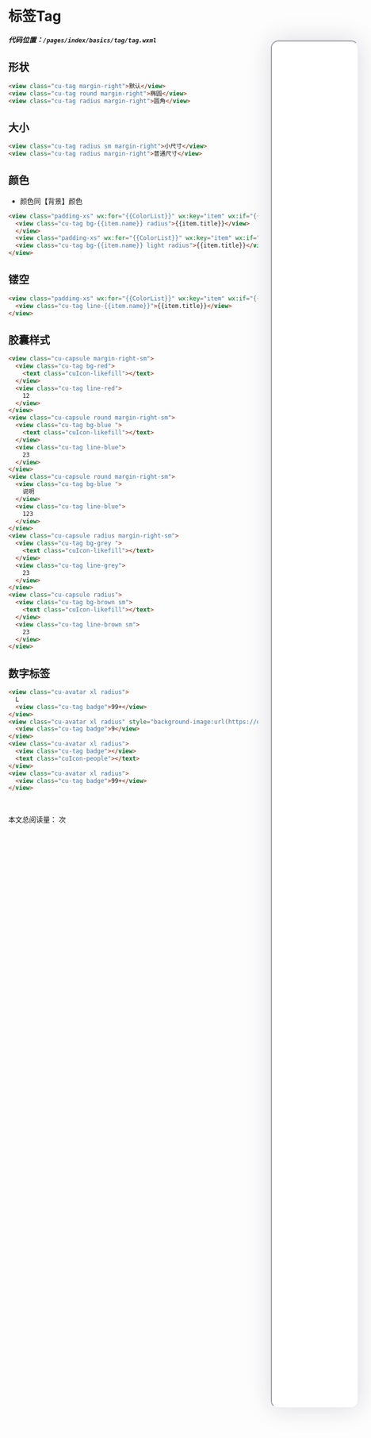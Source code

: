 <!--
 * @Descripttion: 
 * @version: V1.0
 * @Author: Xiaokang Lei
 * @email: lxk201808@163.com
 * @Date: 2022-12-02 16:46:17
 * @LastEditors: Xiaokang Lei
 * @LastEditTime: 2022-12-09 17:04:19
-->

<div class="minipre" style="width:18%; height:86%; float:right; position:fixed; right:3%;top: 4%;z-index: 99;">
    <iframe src="./h5/index.html#/pages/index/basics/tag/tag" width="100%" height="80%" style="border-radius:15px; box-shadow:0 0 50px 0px rgb(30 0 60 / 15%);"></iframe>
</div>

# 标签Tag

***代码位置：`/pages/index/basics/tag/tag.wxml`***

## 形状

```html
<view class="cu-tag margin-right">默认</view>
<view class="cu-tag round margin-right">椭圆</view>
<view class="cu-tag radius margin-right">圆角</view>
```

## 大小

```html
<view class="cu-tag radius sm margin-right">小尺寸</view>
<view class="cu-tag radius margin-right">普通尺寸</view>
```

## 颜色

- 颜色同【背景】颜色

```html
<view class="padding-xs" wx:for="{{ColorList}}" wx:key="item" wx:if="{{item.name!='gray'}}">
  <view class="cu-tag bg-{{item.name}} radius">{{item.title}}</view>
  </view>
  <view class="padding-xs" wx:for="{{ColorList}}" wx:key="item" wx:if="{{item.name!='gray' && item.name!='black' && item.name!='white'}}">
  <view class="cu-tag bg-{{item.name}} light radius">{{item.title}}</view>
</view>
```

## 镂空

```html
<view class="padding-xs" wx:for="{{ColorList}}" wx:key="item" wx:if="{{item.name!='white'}}">
  <view class="cu-tag line-{{item.name}}">{{item.title}}</view>
</view>
```

## 胶囊样式

```html
<view class="cu-capsule margin-right-sm">
  <view class="cu-tag bg-red">
    <text class="cuIcon-likefill"></text>
  </view>
  <view class="cu-tag line-red">
    12
  </view>
</view>
<view class="cu-capsule round margin-right-sm">
  <view class="cu-tag bg-blue ">
    <text class="cuIcon-likefill"></text>
  </view>
  <view class="cu-tag line-blue">
    23
  </view>
</view>
<view class="cu-capsule round margin-right-sm">
  <view class="cu-tag bg-blue ">
    说明
  </view>
  <view class="cu-tag line-blue">
    123
  </view>
</view>
<view class="cu-capsule radius margin-right-sm">
  <view class="cu-tag bg-grey ">
    <text class="cuIcon-likefill"></text>
  </view>
  <view class="cu-tag line-grey">
    23
  </view>
</view>
<view class="cu-capsule radius">
  <view class="cu-tag bg-brown sm">
    <text class="cuIcon-likefill"></text>
  </view>
  <view class="cu-tag line-brown sm">
    23
  </view>
</view>
```

## 数字标签

```html
<view class="cu-avatar xl radius">
  L
  <view class="cu-tag badge">99+</view>
</view>
<view class="cu-avatar xl radius" style="background-image:url(https://ossweb-img.qq.com/images/lol/web201310skin/big10001.jpg);">
  <view class="cu-tag badge">9</view>
</view>
<view class="cu-avatar xl radius">
  <view class="cu-tag badge"></view>
  <text class="cuIcon-people"></text>
</view>
<view class="cu-avatar xl radius">
  <view class="cu-tag badge">99+</view>
</view>
```

<br>

本文总阅读量：<span id="busuanzi_value_page_pv"></span> 次
